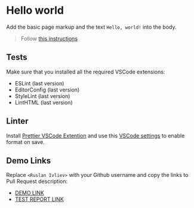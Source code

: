 # Hello world

Add the basic page markup and the text `Hello, world!` into the body.

> Follow [this instructions](https://mate-academy.github.io/layout_task-guideline/#how-to-solve-the-layout-tasks-on-github)

## Tests

Make sure that you installed all the required VSCode extensions:

- ESLint (last version)
- EditorConfig (last version)
- StyleLint (last version)
- LintHTML (last version)

## Linter

Install [Prettier VSCode Extention](https://marketplace.visualstudio.com/items?itemName=esbenp.prettier-vscode)
and use this [VSCode settings](https://mate-academy.github.io/fe-program/tools/vscode/settings.json) to enable format on save.

## Demo Links

Replace `<Ruslan Ivliev>` with your Github username and copy the links to Pull Request description:
- [DEMO LINK](https://Ruslan-Ivliev.github.io/layout_hello-world/)
- [TEST REPORT LINK](https://Ruslan-Ivliev.github.io/layout_hello-world/report/html_report/)
